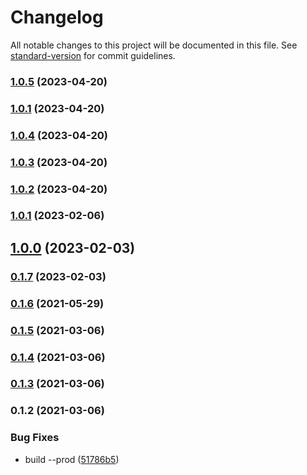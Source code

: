# Changelog

All notable changes to this project will be documented in this file. See [standard-version](https://github.com/conventional-changelog/standard-version) for commit guidelines.

### [1.0.5](https://github.com/ngxs-labs/action-lifecycle-hooks/compare/v1.0.4...v1.0.5) (2023-04-20)

### [1.0.1](https://github.com/ngxs-labs/action-lifecycle-hooks/compare/v1.0.4...v1.0.1) (2023-04-20)

### [1.0.4](https://github.com/ngxs-labs/action-lifecycle-hooks/compare/v1.0.3...v1.0.4) (2023-04-20)

### [1.0.3](https://github.com/ngxs-labs/action-lifecycle-hooks/compare/v1.0.2...v1.0.3) (2023-04-20)

### [1.0.2](https://github.com/ngxs-labs/action-lifecycle-hooks/compare/v1.0.1...v1.0.2) (2023-04-20)

### [1.0.1](https://github.com/ngxs-labs/action-lifecycle-hooks/compare/v1.0.0...v1.0.1) (2023-02-06)

## [1.0.0](https://github.com/ngxs-labs/action-lifecycle-hooks/compare/v0.1.7...v1.0.0) (2023-02-03)

### [0.1.7](https://github.com/ngxs-labs/action-lifecycle-hooks/compare/v0.1.6...v0.1.7) (2023-02-03)

### [0.1.6](https://github.com/ngxs-labs/action-lifecycle-hooks/compare/v0.1.5...v0.1.6) (2021-05-29)

### [0.1.5](https://github.com/ngxs-labs/action-lifecycle-hooks/compare/v0.1.4...v0.1.5) (2021-03-06)

### [0.1.4](https://github.com/ngxs-labs/action-lifecycle-hooks/compare/v0.1.3...v0.1.4) (2021-03-06)

### [0.1.3](https://github.com/ngxs-labs/action-lifecycle-hooks/compare/v0.1.2...v0.1.3) (2021-03-06)

### 0.1.2 (2021-03-06)


### Bug Fixes

* build --prod ([51786b5](https://github.com/ngxs-labs/action-lifecycle-hooks/commit/51786b5df2f890f46d3e75beab140f21a0d5605f))
